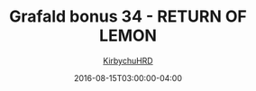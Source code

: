 ---
title: "Grafald bonus 34 - RETURN OF LEMON"
type: "image"
date: 2016-08-15T03:00:00-04:00
draft: false
categories: ["Grafald"]
image_path: "../img/2016/bonus_34.png"
alt_text: ""
author: "[KirbychuHRD](https://cohost.org/KirbychuHRD)"
---